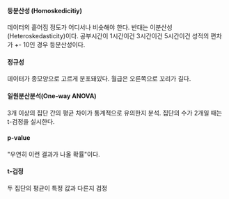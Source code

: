 #### 등분산성 (Homoskedicitiy)
데이터의 흩어짐 정도가 어디서나 비슷해야 한다. 반대는 이분산성(Heteroskedasticity)이다. 
공부시간이 1시간이건 3시간이건 5시간이건 성적의 편차가 +- 10인 경우 등분산성이다.
#### 정규성
데이터가 종모양으로 고르게 분포돼있다. 월급은 오른쪽으로 꼬리가 길다.

#### 일원분산분석(One-way ANOVA)
3개 이상의 집단 간의 평균 차이가 통계적으로 유의한지 분석. 집단의 수가 2개일 때는 t-검정을 실시한다.

#### p-value
"우연히 이런 결과가 나올 확률"이다.

#### t-검정
두 집단의 평균이 특정 값과 다른지 검정
